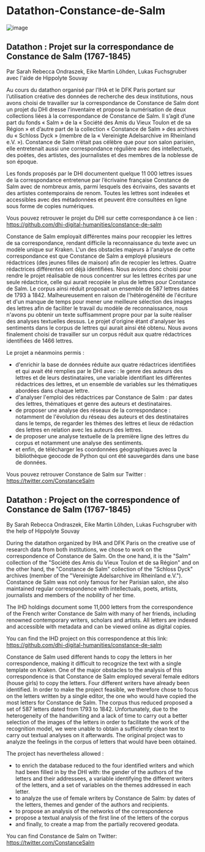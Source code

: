 # Datathon-Constance-de-Salm

![image](https://user-images.githubusercontent.com/72803949/143547659-3e44dd46-b8f1-4b54-b8d5-c25c20e6eab7.png)

## Datathon : Projet sur la correspondance de Constance de Salm (1767-1845)
Par Sarah Rebecca Ondraszek, Eike Martin Löhden, Lukas Fuchsgruber avec l'aide de Hippolyte Souvay

Au cours du datathon organisé par l’IHA et le DFK Paris portant sur l’utilisation créative des données de recherche des deux institutions, nous avons choisi de travailler sur la correspondance de Constance de Salm dont un projet du DHI dresse l’inventaire et propose la numérisation de deux collections liées à la correspondance de Constance de Salm. Il s’agit d’une part du fonds « Salm » de la « Société des Amis du Vieux Toulon et de sa Région » et d’autre part de la collection « Constance de Salm » des archives du « Schloss Dyck » (membre de la « Vereinigte Adelsarchive im Rheinland e.V. »). Constance de Salm n’était pas célèbre que pour son salon parisien, elle entretenait aussi une correspondance régulière avec des intellectuels, des poètes, des artistes, des journalistes et des membres de la noblesse de son époque.

Les fonds proposés par le DHI documentent quelque 11 000 lettres issues de la correspondance entretenue par l’écrivaine française Constance de Salm avec de nombreux amis, parmi lesquels des écrivains, des savants et des artistes contemporains de renom. Toutes les lettres sont indexées et accessibles avec des métadonnées et peuvent être consultées en ligne sous forme de copies numériques.

Vous pouvez retrouver le projet du DHI sur cette correspondance à ce lien : https://github.com/dhi-digital-humanities/constance-de-salm

Constance de Salm employait différentes mains pour recoppier les lettres de sa correspondance, rendant difficile la reconnaissance du texte avec un modèle unique sur Kraken. L'un des obstacles majeurs à l'analyse de cette correspondance est que Constance de Salm a employé plusieurs rédactrices (des jeunes filles de maison) afin de recopier les lettres. Quatre rédactrices différentes ont déjà identifiées. Nous avions donc choisi pour rendre le projet réalisable de nous concentrer sur les lettres écrites par une seule rédactrice, celle qui aurait recopiée le plus de lettres pour Constance de Salm. Le corpus ainsi réduit proposait un ensemble de 587 lettres datées de 1793 à 1842. Malheureusement en raison de l'hétérogénéité de l'écriture et d'un manque de temps pour mener une meilleure sélection des images des lettres afin de faciliter le travail du modèle de reconnaissance, nous n'avons pu obtenir un texte suffisamment propre pour par la suite réaliser des analyses textuelles dessus. Le projet d'origine étant d'analyser les sentiments dans le corpus de lettres qui aurait ainsi été obtenu. Nous avons finalement choisi de travailler sur un corpus réduit aux quatre rédactrices identifiées de 1466 lettres.

Le projet a néanmoins permis :
  - d'enrichir la base de données réduite aux quatre rédactrices identifiées et qui avait été remplies par le DHI avec : le genre des auteurs des lettres et de leurs destinataires, une variable identifiant les différentes rédactrices des lettres, et un ensemble de variables sur les thématiques abordées dans chaque lettre.
  - d'analyser l'emploi des rédactrices par Constance de Salm : par dates des lettres, thématiques et genre des auteurs et destinataires.
  - de proposer une analyse des réseaux de la correspondance : notamment de l'évolution du réseau des auteurs et des destinataires dans le temps, de regarder les thèmes des lettres et lieux de rédaction des lettres en relation avec les auteurs des lettres.
  - de proposer une analyse textuelle de la première ligne des lettres du corpus et notamment une analyse des sentiments. 
  - et enfin, de télécharger les coordonnées géographiques avec la bibliothèque geocode de Python qui ont été sauvegardés dans une base de données.

Vous pouvez retrouver Constance de Salm sur Twitter : https://twitter.com/ConstanceSalm 

## Datathon : Project on the correspondence of Constance de Salm (1767-1845)
By Sarah Rebecca Ondraszek, Eike Martin Löhden, Lukas Fuchsgruber with the help of Hippolyte Souvay

During the datathon organized by IHA and DFK Paris on the creative use of research data from both institutions, we chose to work on the correspondence of Constance de Salm. On the one hand, it is the "Salm" collection of the "Société des Amis du Vieux Toulon et de sa Région" and on the other hand, the "Constance de Salm" collection of the "Schloss Dyck" archives (member of the "Vereinigte Adelsarchive im Rheinland e.V."). Constance de Salm was not only famous for her Parisian salon, she also maintained regular correspondence with intellectuals, poets, artists, journalists and members of the nobility of her time.

The IHD holdings document some 11,000 letters from the correspondence of the French writer Constance de Salm with many of her friends, including renowned contemporary writers, scholars and artists. All letters are indexed and accessible with metadata and can be viewed online as digital copies.

You can find the IHD project on this correspondence at this link: https://github.com/dhi-digital-humanities/constance-de-salm

Constance de Salm used different hands to copy the letters in her correspondence, making it difficult to recognize the text with a single template on Kraken. One of the major obstacles to the analysis of this correspondence is that Constance de Salm employed several female editors (house girls) to copy the letters. Four different writers have already been identified. In order to make the project feasible, we therefore chose to focus on the letters written by a single editor, the one who would have copied the most letters for Constance de Salm. The corpus thus reduced proposed a set of 587 letters dated from 1793 to 1842. Unfortunately, due to the heterogeneity of the handwriting and a lack of time to carry out a better selection of the images of the letters in order to facilitate the work of the recognition model, we were unable to obtain a sufficiently clean text to carry out textual analyses on it afterwards. The original project was to analyze the feelings in the corpus of letters that would have been obtained.


The project has nevertheless allowed :
  - to enrich the database reduced to the four identified writers and which had been filled in by the DHI with: the gender of the authors of the letters and their addressees, a variable identifying the different writers of the letters, and a set of variables on the themes addressed in each letter.
  - to analyze the use of female writers by Constance de Salm: by dates of the letters, themes and gender of the authors and recipients.
  - to propose an analysis of the networks of the correspondence
  - propose a textual analysis of the first line of the letters of the corpus
  - and finally, to create a map from the partially recovered geodata.

You can find Constance de Salm on Twitter: https://twitter.com/ConstanceSalm 
